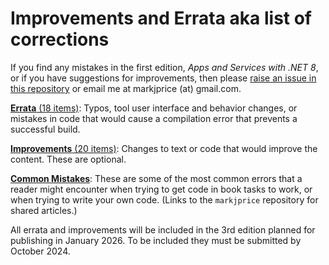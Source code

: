 # Improvements and Errata aka list of corrections

If you find any mistakes in the first edition, *Apps and Services with .NET 8*, or if you have suggestions for improvements, then please [raise an issue in this repository](https://github.com/markjprice/apps-services-net8/issues) or email me at markjprice (at) gmail.com.

[**Errata** (18 items)](errata.md): Typos, tool user interface and behavior changes, or mistakes in code that would cause a compilation error that prevents a successful build.

[**Improvements** (20 items)](improvements.md): Changes to text or code that would improve the content. These are optional.

[**Common Mistakes**](https://github.com/markjprice/markjprice/blob/main/articles/common-mistakes.md): These are some of the most common errors that a reader might encounter when trying to get code in book tasks to work, or when trying to write your own code. (Links to the `markjprice` repository for shared articles.)

All errata and improvements will be included in the 3rd edition planned for publishing in January 2026. To be included they must be submitted by October 2024.
